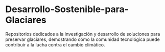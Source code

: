 # Desarrollo-Sostenible-para-Glaciares
Repositorios dedicados a la investigación y desarrollo de soluciones para preservar glaciares, demostrando cómo la comunidad tecnológica puede contribuir a la lucha contra el cambio climático.
